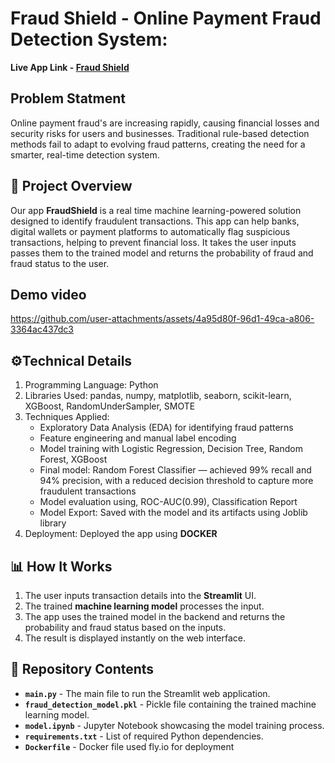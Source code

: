 # Fraud Shield - Online Payment Fraud Detection System:
**Live App Link - [Fraud Shield](https://fraudshield.fly.dev)**

## Problem Statment

Online payment fraud's are increasing rapidly, causing financial losses and security risks for users and businesses. Traditional rule-based detection methods fail to adapt to evolving fraud patterns, creating the need for a smarter, real-time detection system.

## 🚀 Project Overview

Our app **FraudShield** is a real time machine learning-powered solution designed to identify fraudulent transactions. This app can help banks, digital wallets or payment platforms to automatically flag suspicious transactions, helping to prevent financial loss. It takes the user inputs passes them to the trained model and returns the probability of fraud and fraud status to the user.

## Demo video
https://github.com/user-attachments/assets/4a95d80f-96d1-49ca-a806-3364ac437dc3

## ⚙️Technical Details

1. Programming Language: Python
2. Libraries Used: pandas, numpy, matplotlib, seaborn, scikit-learn, XGBoost, RandomUnderSampler, SMOTE
3. Techniques Applied:
    - Exploratory Data Analysis (EDA) for identifying fraud patterns
    - Feature engineering and manual label encoding
    - Model training with Logistic Regression, Decision Tree, Random Forest, XGBoost
    - Final model: Random Forest Classifier — achieved 99% recall and 94% precision, with a reduced decision threshold to   capture more fraudulent transactions
    - Model evaluation using, ROC-AUC(0.99), Classification Report
    - Model Export: Saved with the model and its artifacts using Joblib library
4. Deployment: Deployed the app using **DOCKER**

## 📊 How It Works

1. The user inputs transaction details into the **Streamlit** UI.
2. The trained **machine learning model** processes the input.
3. The app uses the trained model in the backend and returns the probability and fraud status based on the inputs.
4. The result is displayed instantly on the web interface.

## 📂 Repository Contents

- **`main.py`** - The main file to run the Streamlit web application.
- **`fraud_detection_model.pkl`** - Pickle file containing the trained machine learning model.
- **`model.ipynb`** - Jupyter Notebook showcasing the model training process.
- **`requirements.txt`** - List of required Python dependencies.
- **`Dockerfile`** - Docker file used fly.io for deployment

